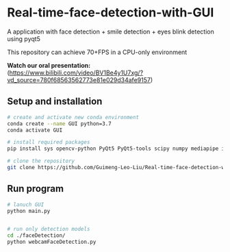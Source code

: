 # Real-time-face-detection-with-GUI
A application with face detection + smile detection + eyes blink detection using pyqt5

This repository can achieve 70+FPS in a CPU-only environment


**Watch our oral presentation:**  
(https://www.bilibili.com/video/BV1Be4y1U7xg/?vd_source=780f68563562773e81e029d34afe9157)

## Setup and installation
```bash
# create and activate new conda environment
conda create --name GUI python=3.7
conda activate GUI

# install required packages
pip install sys opencv-python PyQt5 PyQt5-tools scipy numpy mediapipe imutils cmake boost dlib

# clone the repository
git clone https://github.com/Guimeng-Leo-Liu/Real-time-face-detection-with-GUI.git
```

## Run program

```bash
# lanuch GUI
python main.py


# run only detection models
cd ./faceDetection/
python webcamFaceDetection.py
```
